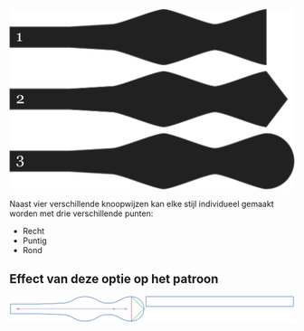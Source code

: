 ![Drie verschillende puntjes](endstyle.svg)

Naast vier verschillende knoopwijzen kan elke stijl individueel gemaakt worden met drie verschillende punten:

-   Recht
-   Puntig
-   Rond

## Effect van deze optie op het patroon

![Deze afbeelding toont het effect van deze optie door meerdere varianten die een andere waarde hebben voor deze optie te vervangen](benjamin_endstyle_sample.svg "Effect van deze optie op het patroon")

